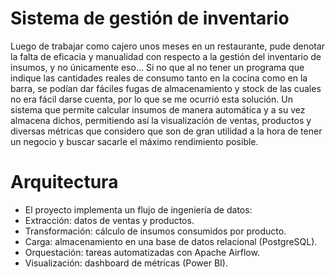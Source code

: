 # Sistema de gestión de inventario

Luego de trabajar como cajero unos meses en un restaurante, pude denotar la falta de eficacia y manualidad con respecto a la gestión del inventario de insumos, y no únicamente eso... Si no que al no tener un programa que indique las cantidades reales de consumo tanto
en la cocina como en la barra, se podían dar fáciles fugas de almacenamiento y stock de las cuales no era fácil darse cuenta, por lo que se me ocurrió esta solución. Un sistema que permite calcular insumos de manera automática y a su vez almacena dichos, permitiendo así
la visualización de ventas, productos y diversas métricas que considero que son de gran utilidad a la hora de tener un negocio y buscar sacarle el máximo rendimiento posible.

# Arquitectura

- El proyecto implementa un flujo de ingeniería de datos:
- Extracción: datos de ventas y productos.
- Transformación: cálculo de insumos consumidos por producto.
- Carga: almacenamiento en una base de datos relacional (PostgreSQL).
- Orquestación: tareas automatizadas con Apache Airflow.
- Visualización: dashboard de métricas (Power BI).
